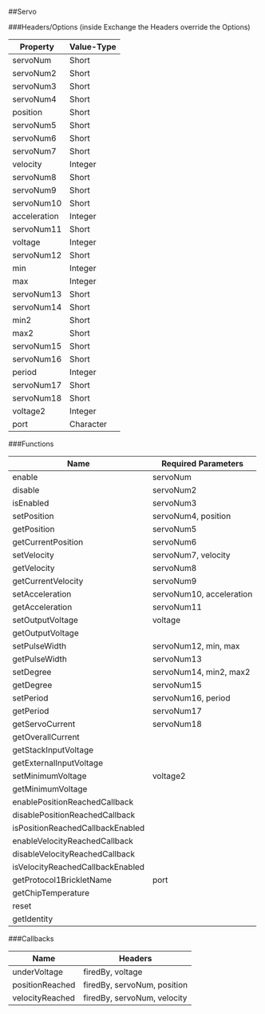 ##Servo


###Headers/Options (inside Exchange the Headers override the Options)


| Property             | Value-Type                              |
|----------------------|-----------------------------------------|
|             servoNum |      Short |
|            servoNum2 |      Short |
|            servoNum3 |      Short |
|            servoNum4 |      Short |
|             position |      Short |
|            servoNum5 |      Short |
|            servoNum6 |      Short |
|            servoNum7 |      Short |
|             velocity |    Integer |
|            servoNum8 |      Short |
|            servoNum9 |      Short |
|           servoNum10 |      Short |
|         acceleration |    Integer |
|           servoNum11 |      Short |
|              voltage |    Integer |
|           servoNum12 |      Short |
|                  min |    Integer |
|                  max |    Integer |
|           servoNum13 |      Short |
|           servoNum14 |      Short |
|                 min2 |      Short |
|                 max2 |      Short |
|           servoNum15 |      Short |
|           servoNum16 |      Short |
|               period |    Integer |
|           servoNum17 |      Short |
|           servoNum18 |      Short |
|             voltage2 |    Integer |
|                 port |  Character |



###Functions

| Name                 | Required Parameters                      |
|----------------------|------------------------------------------|
|               enable |                                 servoNum |
|              disable |                                servoNum2 |
|            isEnabled |                                servoNum3 |
|          setPosition |                      servoNum4, position |
|          getPosition |                                servoNum5 |
|   getCurrentPosition |                                servoNum6 |
|          setVelocity |                      servoNum7, velocity |
|          getVelocity |                                servoNum8 |
|   getCurrentVelocity |                                servoNum9 |
|      setAcceleration |                 servoNum10, acceleration |
|      getAcceleration |                               servoNum11 |
|     setOutputVoltage |                                  voltage |
|     getOutputVoltage |                                          |
|        setPulseWidth |                     servoNum12, min, max |
|        getPulseWidth |                               servoNum13 |
|            setDegree |                   servoNum14, min2, max2 |
|            getDegree |                               servoNum15 |
|            setPeriod |                       servoNum16, period |
|            getPeriod |                               servoNum17 |
|      getServoCurrent |                               servoNum18 |
|    getOverallCurrent |                                          |
| getStackInputVoltage |                                          |
| getExternalInputVoltage |                                          |
|    setMinimumVoltage |                                 voltage2 |
|    getMinimumVoltage |                                          |
| enablePositionReachedCallback |                                          |
| disablePositionReachedCallback |                                          |
| isPositionReachedCallbackEnabled |                                          |
| enableVelocityReachedCallback |                                          |
| disableVelocityReachedCallback |                                          |
| isVelocityReachedCallbackEnabled |                                          |
| getProtocol1BrickletName |                                     port |
|   getChipTemperature |                                          |
|                reset |                                          |
|          getIdentity |                                          |




###Callbacks

| Name                 | Headers                                  |
|----------------------|------------------------------------------|
|         underVoltage |                         firedBy, voltage |
|      positionReached |              firedBy, servoNum, position |
|      velocityReached |              firedBy, servoNum, velocity |


